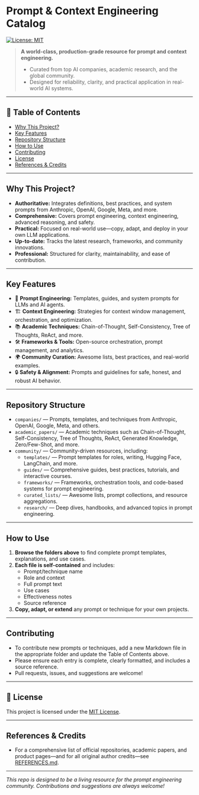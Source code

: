 # Prompt & Context Engineering Catalog

[![License: MIT](https://img.shields.io/badge/License-MIT-yellow.svg)](./LICENSE)

> **A world-class, production-grade resource for prompt and context engineering.**
> - Curated from top AI companies, academic research, and the global community.
> - Designed for reliability, clarity, and practical application in real-world AI systems.

---

## 📑 Table of Contents
- [Why This Project?](#why-this-project)
- [Key Features](#key-features)
- [Repository Structure](#repository-structure)
- [How to Use](#how-to-use)
- [Contributing](#contributing)
- [License](#license)
- [References & Credits](#references--credits)

---

## Why This Project?

- **Authoritative:** Integrates definitions, best practices, and system prompts from Anthropic, OpenAI, Google, Meta, and more.
- **Comprehensive:** Covers prompt engineering, context engineering, advanced reasoning, and safety.
- **Practical:** Focused on real-world use—copy, adapt, and deploy in your own LLM applications.
- **Up-to-date:** Tracks the latest research, frameworks, and community innovations.
- **Professional:** Structured for clarity, maintainability, and ease of contribution.

---

## Key Features

- 🧠 **Prompt Engineering:** Templates, guides, and system prompts for LLMs and AI agents.
- 🏗️ **Context Engineering:** Strategies for context window management, orchestration, and optimization.
- 📚 **Academic Techniques:** Chain-of-Thought, Self-Consistency, Tree of Thoughts, ReAct, and more.
- 🛠️ **Frameworks & Tools:** Open-source orchestration, prompt management, and analytics.
- 🌍 **Community Curation:** Awesome lists, best practices, and real-world examples.
- 🔒 **Safety & Alignment:** Prompts and guidelines for safe, honest, and robust AI behavior.

---

## Repository Structure

- `companies/` — Prompts, templates, and techniques from Anthropic, OpenAI, Google, Meta, and others.
- `academic_papers/` — Academic techniques such as Chain-of-Thought, Self-Consistency, Tree of Thoughts, ReAct, Generated Knowledge, Zero/Few-Shot, and more.
- `community/` — Community-driven resources, including:
    - `templates/` — Prompt templates for roles, writing, Hugging Face, LangChain, and more.
    - `guides/` — Comprehensive guides, best practices, tutorials, and interactive courses.
    - `frameworks/` — Frameworks, orchestration tools, and code-based systems for prompt engineering.
    - `curated_lists/` — Awesome lists, prompt collections, and resource aggregations.
    - `research/` — Deep dives, handbooks, and advanced topics in prompt engineering.

---

## How to Use

1. **Browse the folders above** to find complete prompt templates, explanations, and use cases.
2. **Each file is self-contained** and includes:
   - Prompt/technique name
   - Role and context
   - Full prompt text
   - Use cases
   - Effectiveness notes
   - Source reference
3. **Copy, adapt, or extend** any prompt or technique for your own projects.

---

## Contributing

- To contribute new prompts or techniques, add a new Markdown file in the appropriate folder and update the Table of Contents above.
- Please ensure each entry is complete, clearly formatted, and includes a source reference.
- Pull requests, issues, and suggestions are welcome!

---

## 📄 License

This project is licensed under the [MIT License](./LICENSE).

---

## References & Credits

- For a comprehensive list of official repositories, academic papers, and product pages—and for all original author credits—see [REFERENCES.md](./REFERENCES.md).

---

*This repo is designed to be a living resource for the prompt engineering community. Contributions and suggestions are always welcome!*

